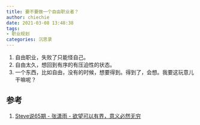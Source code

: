 ```yaml
---
title: 要不要做一个自由职业者？
author: chiechie
date: 2021-03-08 13:48:38
tags:
- 职业规划
categories: 沉思录
---
```


1. 自由职业，失败了只能怪自己。
2. 自由太久，想回到有序的有压迫性的状态。
3. 一个东西，比如自由，没有的时候，想要得到。得到了，会想。我要这玩意儿干嘛呢？




## 参考
1. [Steve说65期 - 张潇雨 - 欲望可以有界，意义必然无穷](https://steveshuo.com/65)



